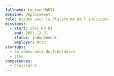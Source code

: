 ```yaml
---
fullname: Louise MARTI
domaine: Déploiement
role: Bizdev pour la Plateforme de l inclusion
missions:
  - start: 2021-09-01
    end: 2023-12-31
    status: independent
    employer: Octo
startups:
  - la.communaute.de.linclusion
  - itou
competences:
  - Croissance
---
```

